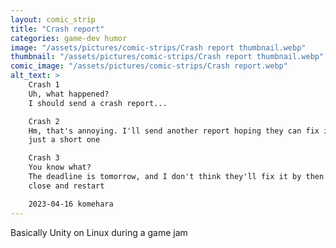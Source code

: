 ```yaml
---
layout: comic_strip
title: "Crash report"
categories: game-dev humor
image: "/assets/pictures/comic-strips/Crash report thumbnail.webp"
thumbnail: "/assets/pictures/comic-strips/Crash report thumbnail.webp"
comic_image: "/assets/pictures/comic-strips/Crash report.webp"
alt_text: >
    Crash 1
    Uh, what happened?
    I should send a crash report...

    Crash 2
    Hm, that's annoying. I'll send another report hoping they can fix it
    just a short one

    Crash 3
    You know what?
    The deadline is tomorrow, and I don't think they'll fix it by then
    close and restart

    2023-04-16 komehara
---
```

Basically Unity on Linux during a game jam